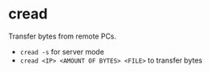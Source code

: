 # cread

Transfer bytes from remote PCs.

- `cread -s` for server mode
- `cread <IP> <AMOUNT OF BYTES> <FILE>` to transfer bytes